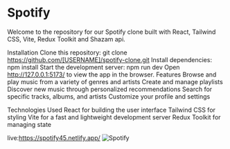 # Spotify
Welcome to the repository for our Spotify clone built with React, Tailwind CSS, Vite,  Redux Toolkit and Shazam api.

Installation
Clone this repository: git clone https://github.com/[USERNAME]/spotify-clone.git
Install dependencies: npm install 
Start the development server: npm run dev 
Open http://127.0.0.1:5173/ to view the app in the browser.
Features
Browse and play music from a variety of genres and artists
Create and manage playlists
Discover new music through personalized recommendations
Search for specific tracks, albums, and artists
Customize your profile and settings

Technologies Used
React for building the user interface
Tailwind CSS for styling
Vite for a fast and lightweight development server
Redux Toolkit for managing state

live:https://spotify45.netlify.app/
![Spotify](https://user-images.githubusercontent.com/106855656/209869005-b615f805-6b4f-4aa1-9b44-f480787f1a44.PNG)
